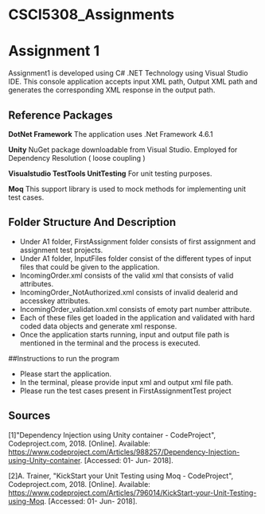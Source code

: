 # CSCI5308_Assignments
# Assignment 1

Assignment1 is developed using C# .NET Technology using Visual Studio IDE. This console application accepts input XML path, Output XML path and generates the corresponding XML response in the output path. </br>

## Reference Packages

**DotNet Framework** The application uses .Net Framework 4.6.1

**Unity** NuGet package downloadable from Visual Studio. Employed for Dependency Resolution ( loose coupling ) 

**Visualstudio TestTools UnitTesting** For unit testing purposes.

**Moq** This support library is used to mock methods for implementing unit test cases.


## Folder Structure And Description

* Under A1 folder, FirstAssignment folder consists of first assignment and assignment test projects.</br>
* Under A1 folder, InputFiles folder consist of the different types of input files that could be given to the application. </br>
* IncomingOrder.xml consists of the valid xml that consists of valid attributes. </br>
* IncomingOrder_NotAuthorized.xml consists of invalid dealerid and accesskey attributes.  </br>
* IncomingOrder_validation.xml consists of emoty part number attribute.  </br>
* Each of these files get loaded in the application and validated with hard coded data objects and generate xml response.</br>
* Once the application starts running, input and output file path is mentioned in the terminal and the process is executed.</br>

##Instructions to run the program

* Please start the application.</br>
* In the terminal, please provide input xml and output xml file path. </br>
* Please run the test cases present in FirstAssignmentTest project</br>


## Sources

[1]"Dependency Injection using Unity container - CodeProject", Codeproject.com, 2018. [Online]. Available: https://www.codeproject.com/Articles/988257/Dependency-Injection-using-Unity-container. [Accessed: 01- Jun- 2018].

[2]A. Trainer, "KickStart your Unit Testing using Moq - CodeProject", Codeproject.com, 2018. [Online]. Available: https://www.codeproject.com/Articles/796014/KickStart-your-Unit-Testing-using-Moq. [Accessed: 01- Jun- 2018].
